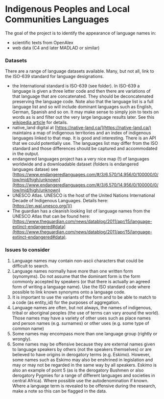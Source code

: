 
# Indigenous Peoples and Local Communities Languages

<!-- badges: start -->
<!-- badges: end -->

The goal of the project is to identify the appearance of language names in:

- scientific texts from OpenAlex
- web data (C4 and later MADLAD or similar)

### Datasets

There are a range of language datasets available. Many, but not all, link to the ISO-639 standard for language designations.

- the International standard is ISO-639 (see folder). In ISO-639 a language is given a three letter code and then there are variations of that language that are concatenated. They should be deconcatenated preserving the language code. Note also that the language list is a full language list and so will include dominant languages such as English, German, Spanish and so on. It may make sense to simply join to texts on words as is and filter out the very large language results later. See this [wikipedia article](https://en.wikipedia.org/wiki/List_of_ISO_639-1_codes) for details.
- native_land digital at [https://native-land.ca/](https://native-land.ca/) maintains a map of indigenous territories and an index of indigenous languages linked to that map. It is good and interesting. There is an API that we could potentially use. The languages list may differ from the ISO standard and those differences should be captured and accommodated in the output.
- endangered languages project has a very nice map (!) of languages worldwide and a downloadable dataset (folders is endangered languages datase) see [https://www.endangeredlanguages.com/#/3/6.570/14.956/0/100000/0/low/mid/high/unknown](https://www.endangeredlanguages.com/#/3/6.570/14.956/0/100000/0/low/mid/high/unknown)
- UNESCO Atlas. UNESCO is the host of the United Nations International Decade of Indigenous Languages. Details here: [https://en.wal.unesco.org/]() 
- The guardian has a cleanish looking list of language names from the UNESCO Atlas that can be found here: [https://www.theguardian.com/news/datablog/2011/apr/15/language-extinct-endangered#data](https://www.theguardian.com/news/datablog/2011/apr/15/language-extinct-endangered#data).

### Issues to consider

1. Language names may contain non-ascii characters that could be difficult to search.
2. Language names normally have more than one written form (synomyms). Do not assume that the dominant form is the form commonly accepted by speakers (or that there is actually an agreed form of writing a language name). Use the ISO standard code where possible to link known synonyms onto a language code.
3. It is important to use the variants of the form and to be able to match to a code (as entity_id) for the purposes of aggregation.
4. Language names are often, but not always, the names of indigenous, tribal or aboriginal peoples (the use of terms can vary around the world). Those names may have a variety of other uses such as place names and person names (e.g. surnames) or other uses (e.g. some type of common name)
5. Some names may encompass more than one language group (rightly or wrongly). 
6. Some names may be offensive because they are external names given to language speakers by others (not the speakers themselves) or are believed to have origins in derogatory terms (e.g. Eskimo). However, some names such as Eskimo may also be enshrined in legislation and may or may not be regarded in the same way by all speakers. Eskimo is also an example of point 5 (as is the derogatory Bushmen or also derogatory Pygmies for a range of different languages and societies in central Africa). Where possible use the autodenomination if known. Where a language term is revealed to be offensive during the research, make a note so this can be flagged in the data. 

